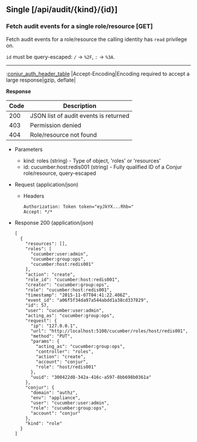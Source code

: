 ## Single [/api/audit/{kind}/{id}]

### Fetch audit events for a single role/resource [GET]

Fetch audit events for a role/resource the calling identity has `read` privilege on.

`id` must be query-escaped: `/` -> `%2F`, `:` -> `%3A`.

---

:[conjur_auth_header_table](partials/conjur_auth_header_table.md)
|Accept-Encoding|Encoding required to accept a large response|gzip, deflate|


**Response**

|Code|Description|
|----|-----------|
|200|JSON list of audit events is returned|
|403|Permission denied|
|404|Role/resource not found|

+ Parameters
    + kind: roles (string) - Type of object, 'roles' or 'resources'
    + id: cucumber:host:redis001 (string) - Fully qualified ID of a Conjur role/resource, query-escaped

+ Request (application/json)
    + Headers
    
        ```
        Authorization: Token token="eyJkYX...Rhb="
        Accept: */*
        ```

+ Response 200 (application/json)

    ```
    [
      {
        "resources": [],
        "roles": [
          "cucumber:user:admin",
          "cucumber:group:ops",
          "cucumber:host:redis001"
        ],
        "action": "create",
        "role_id": "cucumber:host:redis001",
        "creator": "cucumber:group:ops",
        "role": "cucumber:host:redis001",
        "timestamp": "2015-11-07T04:41:22.406Z",
        "event_id": "a06f5f34da97a544abdd1a38cd337829",
        "id": 57,
        "user": "cucumber:user:admin",
        "acting_as": "cucumber:group:ops",
        "request": {
          "ip": "127.0.0.1",
          "url": "http://localhost:5100/cucumber/roles/host/redis001",
          "method": "PUT",
          "params": {
            "acting_as": "cucumber:group:ops",
            "controller": "roles",
            "action": "create",
            "account": "conjur",
            "role": "host/redis001"
          },
          "uuid": "300422d8-342a-416c-a597-8bb698b0361a"
        },
        "conjur": {
          "domain": "authz",
          "env": "appliance",
          "user": "cucumber:user:admin",
          "role": "cucumber:group:ops",
          "account": "conjur"
        },
        "kind": "role"
      }
    ]
    ```
